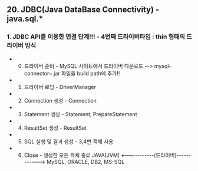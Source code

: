 ## 20. JDBC(Java DataBase Connectivity) - java.sql.*

### 1. JDBC API를 이용한 연결 단계!!! - 4번째 드라이버타입 : thin 형태의 드라이버 방식
- 0. 드라이버 준비 - MySQL 사이트에서 드라이버 다운로드 --> mysql-connector~.jar 파일을 build path에 추가!!
- 1. 드라이버 로딩 - DriverManager
- 2. Connection 생성 - Connection
- 3. Statement 생성 - Statement, PrepareStatement
- 4. ResultSet 생성 - ResultSet
- 5. SQL 실행 및 결과 생성 - 3,4번 객체 사용
- 6. Close - 생성한 모든 객체 종료 
JAVA[JVM] <-----------(드라이버)------------> MySQL, ORACLE, DB2, MS-SQL
